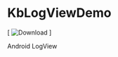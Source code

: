 # KbLogViewDemo

 [ ![Download](https://api.bintray.com/packages/kingbogo/maven/KbLogView/images/download.svg) ]

Android LogView
